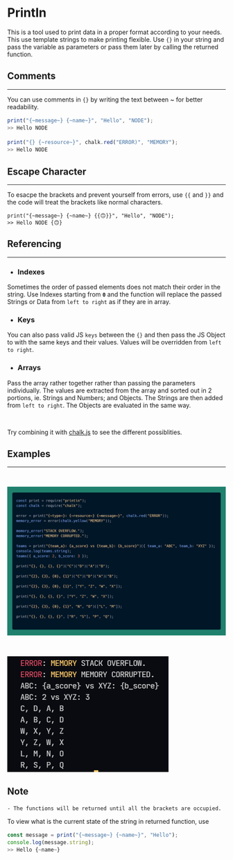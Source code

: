 # PrintIn

This is a tool used to print data in a proper format according to your needs.
<br>
This use template strings to make printing flexible. Use `{}` in your string and pass the variable as parameters or pass them later by calling the returned function.

## Comments

---

You can use comments in `{}` by writing the text between ~ for better readability.

```Javascript
print("{~message~} {~name~}", "Hello", "NODE");
>> Hello NODE

print("{} {~resource~}", chalk.red("ERROR)", "MEMORY");
>> Hello NODE
```

## Escape Character

---

To esacpe the brackets and prevent yourself from errors, use `{{` and `}}`
and the code will treat the brackets like normal characters.

```
print("{~message~} {~name~} {{🙃}}", "Hello", "NODE");
>> Hello NODE {🙃}
```

## Referencing

---

-   ### Indexes

Sometimes the order of passed elements does not match their order in the string. Use Indexes starting from **`0`** and the function will replace the passed Strings or Data from `left to right` as if they are in array.

-   ### Keys

You can also pass valid JS `keys` between the `{}` and then pass the JS Object to
with the same keys and their values. Values will be overridden from `left to right`.

-   ### Arrays

Pass the array rather together rather than passing the parameters individually. The values are extracted from the array and sorted out in 2 portions, ie. Strings and Numbers; and Objects. The Strings are then added from `left to right`. The Objects are evaluated in the same way.

<br>

Try combining it with [chalk.js][chalk] to see the different possiblities.

## Examples

---

<br>

![Code Example][printin_example]

<br>

![Console Output][printin_console]

[chalk]: https://www.npmjs.com/package/chalk
[printin_example]: ./media/printin_example.png
[printin_console]: ./media/printin_console.png

## Note

```
- The functions will be returned until all the brackets are occupied.
```

To view what is the current state of the string in returned function, use

```Javascript
const message = print("{~message~} {~name~}", "Hello");
console.log(message.string);
>> Hello {~name~}
```
